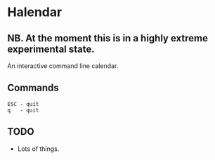 # Halendar

## NB. At the moment this is in a highly extreme experimental state.

An interactive command line calendar.

## Commands

```
ESC - quit
q   - quit
```

## TODO

- Lots of things.
